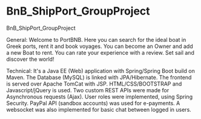 # BnB_ShipPort_GroupProject
BnB_ShipPort_GroupProject

General:
Welcome to PortBNB. Here you can search for the ideal boat in Greek ports, rent it and book voyages.
You can become an Owner and add a new Boat to rent. You can rate your experience with a review.
Set sail and discover the world!

Technical:
It's a Java EE (Web) application with Spring/Spring Boot build on Maven. The Database (MySQL) is linked with JPA/Hibernate. 
The frontend is served over Apache TomCat with JSP. HTML/CSS/BOOTSTRAP and Javascript/jQuery is used. 
Two custom REST APIs were made for Asynchronous requests (Ajax). 
User roles were implemented, using Spring Security. 
PayPal API (sandbox accounts) was used for e-payments.
A websocket was also implemented for basic chat between logged in users.
